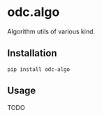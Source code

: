 odc.algo
========

Algorithm utils of various kind.

Installation
------------

```
pip install odc-algo
```

Usage
-----

TODO
